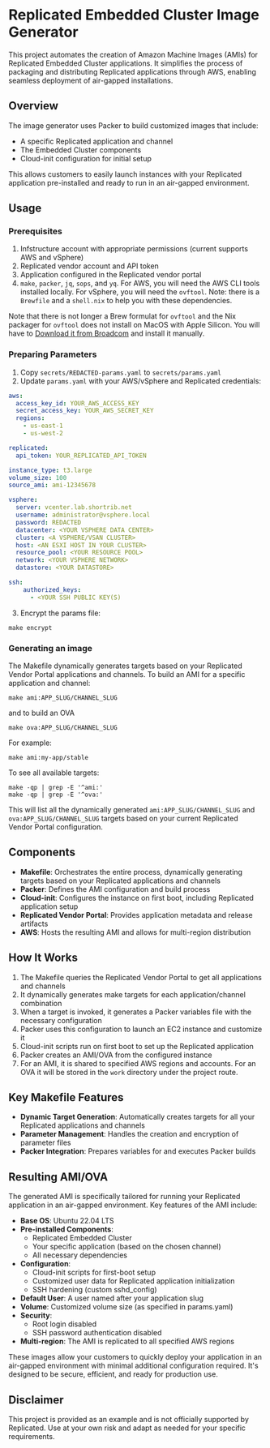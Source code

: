 # Replicated Embedded Cluster Image Generator

This project automates the creation of Amazon Machine Images (AMIs) for Replicated Embedded Cluster applications. It simplifies the process of packaging and distributing Replicated applications through AWS, enabling seamless deployment of air-gapped installations.

## Overview

The image generator uses Packer to build customized images that include:

- A specific Replicated application and channel
- The Embedded Cluster components
- Cloud-init configuration for initial setup

This allows customers to easily launch instances with your Replicated application pre-installed and ready to run in an air-gapped environment.

## Usage

### Prerequisites

1. Infstructure account with appropriate permissions (current supports AWS and
   vSphere)
2. Replicated vendor account and API token
3. Application configured in the Replicated vendor portal
4. `make`, `packer`, `jq`, `sops`, and `yq`. For AWS, you will need the AWS CLI
   tools installed locally. For vSphere, you will need the `ovftool`. Note:
   there is a `Brewfile` and a `shell.nix` to help you with these dependencies.

Note that there is not longer a Brew formulat for `ovftool` and the Nix
packager for `ovftool` does not install on MacOS with Apple Silicon. You will
have to [Download it from
Broadcom](https://developer.broadcom.com/tools/open-virtualization-format-ovf-tool/latest/)
and install it manually.

### Preparing Parameters

1. Copy `secrets/REDACTED-params.yaml` to `secrets/params.yaml`
2. Update `params.yaml` with your AWS/vSphere and Replicated credentials:

```yaml
aws:
  access_key_id: YOUR_AWS_ACCESS_KEY
  secret_access_key: YOUR_AWS_SECRET_KEY
  regions: 
    - us-east-1
    - us-west-2

replicated:
  api_token: YOUR_REPLICATED_API_TOKEN

instance_type: t3.large
volume_size: 100
source_ami: ami-12345678

vsphere:
  server: vcenter.lab.shortrib.net
  username: administrator@vsphere.local
  password: REDACTED
  datacenter: <YOUR VSPHERE DATA CENTER>
  cluster: <A VSPHERE/VSAN CLUSTER>
  host: <AN ESXI HOST IN YOUR CLUSTER>
  resource_pool: <YOUR RESOURCE POOL>
  network: <YOUR VSPHERE NETWORK>
  datastore: <YOUR DATASTORE>

ssh:
    authorized_keys:
      - <YOUR SSH PUBLIC KEY(S)
```

3. Encrypt the params file:

```
make encrypt
```

### Generating an image

The Makefile dynamically generates targets based on your Replicated Vendor Portal applications and channels. To build an AMI for a specific application and channel:

```
make ami:APP_SLUG/CHANNEL_SLUG
```

and to build an OVA

```
make ova:APP_SLUG/CHANNEL_SLUG
```

For example:

```
make ami:my-app/stable
```

To see all available targets:

```
make -qp | grep -E '^ami:'
make -qp | grep -E '^ova:'
```

This will list all the dynamically generated `ami:APP_SLUG/CHANNEL_SLUG` and
`ova:APP_SLUG/CHANNEL_SLUG` targets based on your current Replicated Vendor
Portal configuration.

## Components

- **Makefile**: Orchestrates the entire process, dynamically generating targets based on your Replicated applications and channels
- **Packer**: Defines the AMI configuration and build process
- **Cloud-init**: Configures the instance on first boot, including Replicated application setup
- **Replicated Vendor Portal**: Provides application metadata and release artifacts
- **AWS**: Hosts the resulting AMI and allows for multi-region distribution

## How It Works

1. The Makefile queries the Replicated Vendor Portal to get all applications and channels
2. It dynamically generates make targets for each application/channel combination
3. When a target is invoked, it generates a Packer variables file with the necessary configuration
4. Packer uses this configuration to launch an EC2 instance and customize it
5. Cloud-init scripts run on first boot to set up the Replicated application
6. Packer creates an AMI/OVA from the configured instance
7. For an AMI, it is shared to specified AWS regions and accounts. For an OVA
   it will be stored in the `work` directory under the project route.

## Key Makefile Features

- **Dynamic Target Generation**: Automatically creates targets for all your Replicated applications and channels
- **Parameter Management**: Handles the creation and encryption of parameter files
- **Packer Integration**: Prepares variables for and executes Packer builds

## Resulting AMI/OVA

The generated AMI is specifically tailored for running your Replicated application in an air-gapped environment. Key features of the AMI include:

- **Base OS**: Ubuntu 22.04 LTS
- **Pre-installed Components**:
  - Replicated Embedded Cluster
  - Your specific application (based on the chosen channel)
  - All necessary dependencies
- **Configuration**:
  - Cloud-init scripts for first-boot setup
  - Customized user data for Replicated application initialization
  - SSH hardening (custom sshd_config)
- **Default User**: A user named after your application slug
- **Volume**: Customized volume size (as specified in params.yaml)
- **Security**:
  - Root login disabled
  - SSH password authentication disabled
- **Multi-region**: The AMI is replicated to all specified AWS regions

These images allow your customers to quickly deploy your application in an
air-gapped environment with minimal additional configuration required. It's
designed to be secure, efficient, and ready for production use.

## Disclaimer

This project is provided as an example and is not officially supported by Replicated. Use at your own risk and adapt as needed for your specific requirements.

